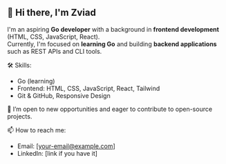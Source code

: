 ## 👋 Hi there, I'm Zviad

I'm an aspiring **Go developer** with a background in **frontend development** (HTML, CSS, JavaScript, React).  
Currently, I'm focused on **learning Go** and building **backend applications** such as REST APIs and CLI tools.  

🛠 Skills:  
- Go (learning)  
- Frontend: HTML, CSS, JavaScript, React, Tailwind  
- Git & GitHub, Responsive Design  

🚀 I’m open to new opportunities and eager to contribute to open-source projects.

📫 How to reach me:  
- Email: [your-email@example.com]
- LinkedIn: [link if you have it]

